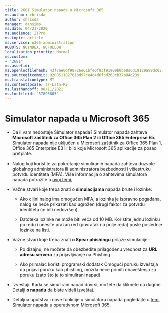 ```yaml
---
title: 2681 Simulator napada u Microsoft 365
ms.author: chrisda
author: chrisda
manager: dansimp
ms.date: 04/21/2020
ms.audience: ITPro
ms.topic: article
ms.service: o365-administration
ROBOTS: NOINDEX, NOFOLLOW
localization_priority: Normal
ms.custom:
- "2681"
ms.assetid: ''
ms.openlocfilehash: 43f7ae0df98726e61bfe6f93f91909b0bb8a6d19129a99dc027e8b563bc35a6c
ms.sourcegitcommit: 920051182781bd97ce4d4d6fbd268cb37b84d239
ms.translationtype: MT
ms.contentlocale: sr-Latn-RS
ms.lasthandoff: 08/11/2021
ms.locfileid: "57895805"
---
```

# <a name="attack-simulator-in-microsoft-365"></a>Simulator napada u Microsoft 365

- Da li vam nedostaje Simulator napada? Simulator napada zahteva **Microsoft zaštitnik za Office 365 Plan 2** **ili Office 365 Enterprise E5.** Simulator napada  nije uključen u Microsoft zaštitnik za Office 365 Plan 1, Office 365 Enterprise E3 ili bilo koje Microsoft 365 aplikacije za posao pretplate.

- Nalog koji koristite za pokretanje simuliranih napada zahteva dozvole globalnog administratora ili administratora bezbednosti i višestruku potvrdu identiteta (MFA). Više informacija o zahtevima simulatora napada potražite u [ovoj temi.](https://docs.microsoft.com/microsoft-365/security/office-365-security/attack-simulator)

- Važne stvari koje treba znati o **simulacijama** napada brute i lozinke:

  - Ako ciljni nalog ima omogućen MFA, a lozinka je ispravno pogađana, nalog se neće prikazati kao ugrožen (drugi faktor za potvrdu identiteta će biti nedovršen).

  - Datoteka lozinke ne može biti veća od 10 MB. Koristite jednu lozinku po redu i unesite prazan red (povratak na polje reda) posle poslednje lozinke na listi.

- Važne stvari koje treba znati **o Spear phishingu** prilaže simulacije:

  - Po dizajnu, ne možete da obezbedite prilagođenu vrednost za **URL adresu servera** za prijavljivanje na Phishing.

  - Ako primalac koristi programski dodatak Omogući poruku izveštaja da prijavi poruku kao phishing, možda neće primiti obaveštenja za poruku (zato što je [to](https://docs.microsoft.com/microsoft-365/security/office-365-security/enable-the-report-message-add-in) simulirani napad).

- Izveštaji: Kada se simulirani napad dovrši, možete da kliknete na dugme Detalji **o napadu** da biste videli izveštaj.

- Detaljna uputstva i nove funkcije u simulatoru napada pogledajte u [temi Simulator napada u operativnom Microsoft 365.](https://docs.microsoft.com/microsoft-365/security/office-365-security/attack-simulator)
